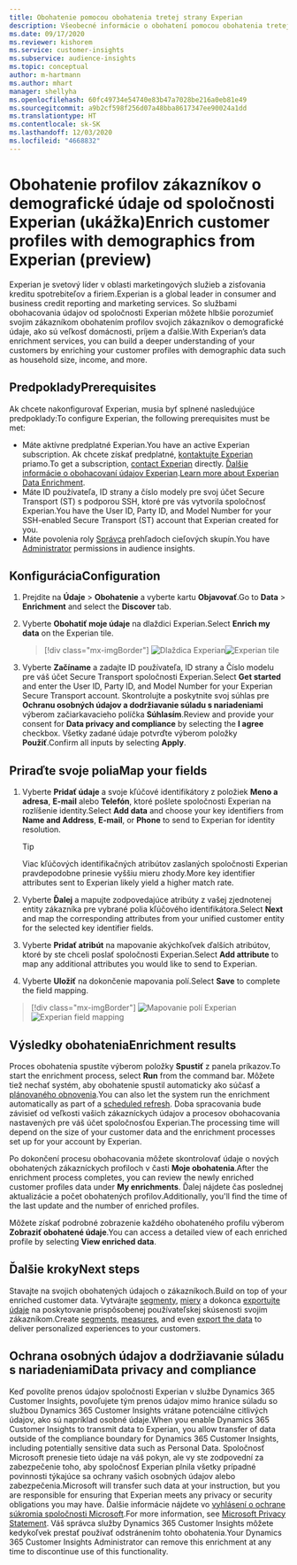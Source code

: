 ```yaml
---
title: Obohatenie pomocou obohatenia tretej strany Experian
description: Všeobecné informácie o obohatení pomocou obohatenia tretej stranou Experian.
ms.date: 09/17/2020
ms.reviewer: kishorem
ms.service: customer-insights
ms.subservice: audience-insights
ms.topic: conceptual
author: m-hartmann
ms.author: mhart
manager: shellyha
ms.openlocfilehash: 60fc49734e54740e83b47a7028be216a0eb81e49
ms.sourcegitcommit: a9b2cf598f256d07a48bba8617347ee90024a1dd
ms.translationtype: HT
ms.contentlocale: sk-SK
ms.lasthandoff: 12/03/2020
ms.locfileid: "4668832"
---
```

# <a name="enrich-customer-profiles-with-demographics-from-experian-preview"></a><span data-ttu-id="0215e-103">Obohatenie profilov zákazníkov o demografické údaje od spoločnosti Experian (ukážka)</span><span class="sxs-lookup"><span data-stu-id="0215e-103">Enrich customer profiles with demographics from Experian (preview)</span></span>

<span data-ttu-id="0215e-104">Experian je svetový líder v oblasti marketingových služieb a zisťovania kreditu spotrebiteľov a firiem.</span><span class="sxs-lookup"><span data-stu-id="0215e-104">Experian is a global leader in consumer and business credit reporting and marketing services.</span></span> <span data-ttu-id="0215e-105">So službami obohacovania údajov od spoločnosti Experian môžete hlbšie porozumieť svojim zákazníkom obohatením profilov svojich zákazníkov o demografické údaje, ako sú veľkosť domácnosti, príjem a ďalšie.</span><span class="sxs-lookup"><span data-stu-id="0215e-105">With Experian’s data enrichment services, you can build a deeper understanding of your customers by enriching your customer profiles with demographic data such as household size, income, and more.</span></span>

## <a name="prerequisites"></a><span data-ttu-id="0215e-106">Predpoklady</span><span class="sxs-lookup"><span data-stu-id="0215e-106">Prerequisites</span></span>

<span data-ttu-id="0215e-107">Ak chcete nakonfigurovať Experian, musia byť splnené nasledujúce predpoklady:</span><span class="sxs-lookup"><span data-stu-id="0215e-107">To configure Experian, the following prerequisites must be met:</span></span>

- <span data-ttu-id="0215e-108">Máte aktívne predplatné Experian.</span><span class="sxs-lookup"><span data-stu-id="0215e-108">You have an active Experian subscription.</span></span> <span data-ttu-id="0215e-109">Ak chcete získať predplatné, [kontaktujte Experian](https://www.experian.com/marketing-services/contact) priamo.</span><span class="sxs-lookup"><span data-stu-id="0215e-109">To get a subscription, [contact Experian](https://www.experian.com/marketing-services/contact) directly.</span></span> <span data-ttu-id="0215e-110">[Ďalšie informácie o obohacovaní údajov Experian](https://www.experian.com/marketing-services/microsoft?cmpid=ems_web_mci_cdppage).</span><span class="sxs-lookup"><span data-stu-id="0215e-110">[Learn more about Experian Data Enrichment](https://www.experian.com/marketing-services/microsoft?cmpid=ems_web_mci_cdppage).</span></span>
- <span data-ttu-id="0215e-111">Máte ID používateľa, ID strany a číslo modely pre svoj účet Secure Transport (ST) s podporou SSH, ktoré pre vás vytvorila spoločnosť Experian.</span><span class="sxs-lookup"><span data-stu-id="0215e-111">You have the User ID, Party ID, and Model Number for your SSH-enabled Secure Transport (ST) account that Experian created for you.</span></span>
- <span data-ttu-id="0215e-112">Máte povolenia roly [Správca](permissions.md#administrator) prehľadoch cieľových skupín.</span><span class="sxs-lookup"><span data-stu-id="0215e-112">You have [Administrator](permissions.md#administrator) permissions in audience insights.</span></span>

## <a name="configuration"></a><span data-ttu-id="0215e-113">Konfigurácia</span><span class="sxs-lookup"><span data-stu-id="0215e-113">Configuration</span></span>

1. <span data-ttu-id="0215e-114">Prejdite na **Údaje** > **Obohatenie** a vyberte kartu **Objavovať**.</span><span class="sxs-lookup"><span data-stu-id="0215e-114">Go to **Data** > **Enrichment** and select the **Discover** tab.</span></span>

1. <span data-ttu-id="0215e-115">Vyberte **Obohatiť moje údaje** na dlaždici Experian.</span><span class="sxs-lookup"><span data-stu-id="0215e-115">Select **Enrich my data** on the Experian tile.</span></span>

   > [!div class="mx-imgBorder"]
   > <span data-ttu-id="0215e-116">![Dlaždica Experian](media/experian-tile.png "Dlaždica Experian")</span><span class="sxs-lookup"><span data-stu-id="0215e-116">![Experian tile](media/experian-tile.png "Experian tile")</span></span>

1. <span data-ttu-id="0215e-117">Vyberte **Začíname** a zadajte ID používateľa, ID strany a Číslo modelu pre váš účet Secure Transport spoločnosti Experian.</span><span class="sxs-lookup"><span data-stu-id="0215e-117">Select **Get started** and enter the User ID, Party ID, and Model Number for your Experian Secure Transport account.</span></span> <span data-ttu-id="0215e-118">Skontrolujte a poskytnite svoj súhlas pre **Ochranu osobných údajov a dodržiavanie súladu s nariadeniami** výberom začiarkavacieho políčka **Súhlasím**.</span><span class="sxs-lookup"><span data-stu-id="0215e-118">Review and provide your consent for **Data privacy and compliance** by selecting the **I agree** checkbox.</span></span> <span data-ttu-id="0215e-119">Všetky zadané údaje potvrďte výberom položky **Použiť**.</span><span class="sxs-lookup"><span data-stu-id="0215e-119">Confirm all inputs by selecting **Apply**.</span></span>

## <a name="map-your-fields"></a><span data-ttu-id="0215e-120">Priraďte svoje polia</span><span class="sxs-lookup"><span data-stu-id="0215e-120">Map your fields</span></span>

1. <span data-ttu-id="0215e-121">Vyberte **Pridať údaje** a svoje kľúčové identifikátory z položiek **Meno a adresa**, **E-mail** alebo **Telefón**, ktoré pošlete spoločnosti Experian na rozlíšenie identity.</span><span class="sxs-lookup"><span data-stu-id="0215e-121">Select **Add data** and choose your key identifiers from **Name and Address**, **E-mail**, or **Phone** to send to Experian for identity resolution.</span></span>

   > [!TIP]
   > <span data-ttu-id="0215e-122">Viac kľúčových identifikačných atribútov zaslaných spoločnosti Experian pravdepodobne prinesie vyššiu mieru zhody.</span><span class="sxs-lookup"><span data-stu-id="0215e-122">More key identifier attributes sent to Experian likely yield a higher match rate.</span></span>

1. <span data-ttu-id="0215e-123">Vyberte **Ďalej** a mapujte zodpovedajúce atribúty z vašej zjednotenej entity zákazníka pre vybrané polia kľúčového identifikátora.</span><span class="sxs-lookup"><span data-stu-id="0215e-123">Select **Next** and map the corresponding attributes from your unified customer entity for the selected key identifier fields.</span></span>

1. <span data-ttu-id="0215e-124">Vyberte **Pridať atribút** na mapovanie akýchkoľvek ďalších atribútov, ktoré by ste chceli poslať spoločnosti Experian.</span><span class="sxs-lookup"><span data-stu-id="0215e-124">Select **Add attribute** to map any additional attributes you would like to send to Experian.</span></span>

1.  <span data-ttu-id="0215e-125">Vyberte **Uložiť** na dokončenie mapovania polí.</span><span class="sxs-lookup"><span data-stu-id="0215e-125">Select **Save** to complete the field mapping.</span></span>

   > [!div class="mx-imgBorder"]
   > <span data-ttu-id="0215e-126">![Mapovanie polí Experian](media/experian-field-mapping.png "Mapovanie polí Experian")</span><span class="sxs-lookup"><span data-stu-id="0215e-126">![Experian field mapping](media/experian-field-mapping.png "Experian field mapping")</span></span>

## <a name="enrichment-results"></a><span data-ttu-id="0215e-127">Výsledky obohatenia</span><span class="sxs-lookup"><span data-stu-id="0215e-127">Enrichment results</span></span>

<span data-ttu-id="0215e-128">Proces obohatenia spustíte výberom položky **Spustiť** z panela príkazov.</span><span class="sxs-lookup"><span data-stu-id="0215e-128">To start the enrichment process, select **Run** from the command bar.</span></span> <span data-ttu-id="0215e-129">Môžete tiež nechať systém, aby obohatenie spustil automaticky ako súčasť a [plánovaného obnovenia](system.md#schedule-tab).</span><span class="sxs-lookup"><span data-stu-id="0215e-129">You can also let the system run the enrichment automatically as part of a [scheduled refresh](system.md#schedule-tab).</span></span> <span data-ttu-id="0215e-130">Doba spracovania bude závisieť od veľkosti vašich zákazníckych údajov a procesov obohacovania nastavených pre váš účet spoločnosťou Experian.</span><span class="sxs-lookup"><span data-stu-id="0215e-130">The processing time will depend on the size of your customer data and the enrichment processes set up for your account by Experian.</span></span>

<span data-ttu-id="0215e-131">Po dokončení procesu obohacovania môžete skontrolovať údaje o nových obohatených zákazníckych profiloch v časti **Moje obohatenia**.</span><span class="sxs-lookup"><span data-stu-id="0215e-131">After the enrichment process completes, you can review the newly enriched customer profiles data under **My enrichments**.</span></span> <span data-ttu-id="0215e-132">Ďalej nájdete čas poslednej aktualizácie a počet obohatených profilov.</span><span class="sxs-lookup"><span data-stu-id="0215e-132">Additionally, you'll find the time of the last update and the number of enriched profiles.</span></span>

<span data-ttu-id="0215e-133">Môžete získať podrobné zobrazenie každého obohateného profilu výberom **Zobraziť obohatené údaje**.</span><span class="sxs-lookup"><span data-stu-id="0215e-133">You can access a detailed view of each enriched profile by selecting **View enriched data**.</span></span>

## <a name="next-steps"></a><span data-ttu-id="0215e-134">Ďalšie kroky</span><span class="sxs-lookup"><span data-stu-id="0215e-134">Next steps</span></span>

<span data-ttu-id="0215e-135">Stavajte na svojich obohatených údajoch o zákazníkoch.</span><span class="sxs-lookup"><span data-stu-id="0215e-135">Build on top of your enriched customer data.</span></span> <span data-ttu-id="0215e-136">Vytvárajte [segmenty](segments.md), [miery](measures.md) a dokonca [exportujte údaje](export-destinations.md) na poskytovanie prispôsobenej používateľskej skúsenosti svojim zákazníkom.</span><span class="sxs-lookup"><span data-stu-id="0215e-136">Create [segments](segments.md), [measures](measures.md), and even [export the data](export-destinations.md) to deliver personalized experiences to your customers.</span></span>

## <a name="data-privacy-and-compliance"></a><span data-ttu-id="0215e-137">Ochrana osobných údajov a dodržiavanie súladu s nariadeniami</span><span class="sxs-lookup"><span data-stu-id="0215e-137">Data privacy and compliance</span></span>

<span data-ttu-id="0215e-138">Keď povolíte prenos údajov spoločnosti Experian v službe Dynamics 365 Customer Insights, povoľujete tým prenos údajov mimo hranice súladu so službou Dynamics 365 Customer Insights vrátane potenciálne citlivých údajov, ako sú napríklad osobné údaje.</span><span class="sxs-lookup"><span data-stu-id="0215e-138">When you enable Dynamics 365 Customer Insights to transmit data to Experian, you allow transfer of data outside of the compliance boundary for Dynamics 365 Customer Insights, including potentially sensitive data such as Personal Data.</span></span> <span data-ttu-id="0215e-139">Spoločnosť Microsoft prenesie tieto údaje na váš pokyn, ale vy ste zodpovední za zabezpečenie toho, aby spoločnosť Experian plnila všetky prípadné povinnosti týkajúce sa ochrany vašich osobných údajov alebo zabezpečenia.</span><span class="sxs-lookup"><span data-stu-id="0215e-139">Microsoft will transfer such data at your instruction, but you are responsible for ensuring that Experian meets any privacy or security obligations you may have.</span></span> <span data-ttu-id="0215e-140">Ďalšie informácie nájdete vo [vyhlásení o ochrane súkromia spoločnosti Microsoft](https://go.microsoft.com/fwlink/?linkid=396732).</span><span class="sxs-lookup"><span data-stu-id="0215e-140">For more information, see [Microsoft Privacy Statement](https://go.microsoft.com/fwlink/?linkid=396732).</span></span>
<span data-ttu-id="0215e-141">Váš správca služby Dynamics 365 Customer Insights môžete kedykoľvek prestať používať odstránením tohto obohatenia.</span><span class="sxs-lookup"><span data-stu-id="0215e-141">Your Dynamics 365 Customer Insights Administrator can remove this enrichment at any time to discontinue use of this functionality.</span></span>
